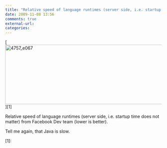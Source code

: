 ```yaml
---
title: "Relative speed of language runtimes (server side, i.e. startup time does not matter) from Facebook Dev team (lower is better)."
date: 2009-11-08 13:56
comments: true
external-url:
categories:
---
```

[<img src="http://5.asset.soup.io/asset/0528/4757_e067.png" width="623" height="192" alt="4757_e067" />][1]

Relative speed of language runtimes (server side, i.e. startup time does not matter) from Facebook Dev team (lower is better).  
  
Tell me again, that Java is slow.

  [1]:
